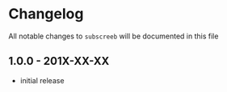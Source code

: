 # Changelog

All notable changes to `subscreeb` will be documented in this file

## 1.0.0 - 201X-XX-XX

- initial release
